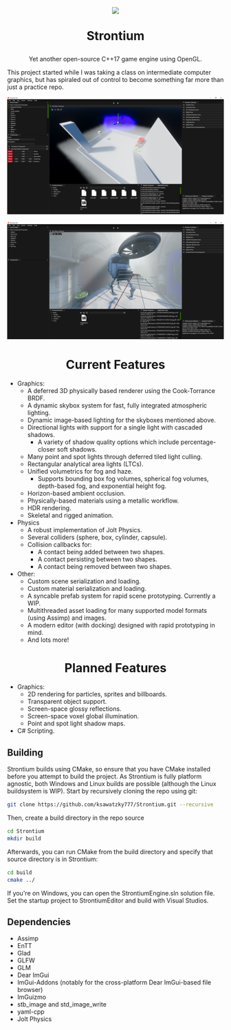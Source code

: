 <h1 align="center"><img align="center" src="https://github.com/ksawatzky777/Strontium/blob/main/media/strontium.png" width="128px"/>

Strontium

</h1>
<p align="center"> Yet another open-source C++17 game engine using OpenGL. </p>
This project started while I was taking a class on intermediate computer graphics, but has spiraled out of control to become something far more than just a practice repo.

![test](https://github.com/ksawatzky777/Strontium/blob/main/media/testscene.png)

![sponza](https://github.com/ksawatzky777/Strontium/blob/main/media/sponza.png)

### <h1 align="center">Current Features</h1>
- Graphics:
  - A deferred 3D physically based renderer using the Cook-Torrance BRDF.
  - A dynamic skybox system for fast, fully integrated atmospheric lighting.
  - Dynamic image-based lighting for the skyboxes mentioned above.
  - Directional lights with support for a single light with cascaded shadows.
    - A variety of shadow quality options which include percentage-closer soft shadows.
  - Many point and spot lights through deferred tiled light culling.
  - Rectangular analytical area lights (LTCs).
  - Unified volumetrics for fog and haze.
    - Supports bounding box fog volumes, spherical fog volumes, depth-based fog, and exponential height fog.
  - Horizon-based ambient occlusion.
  - Physically-based materials using a metallic workflow.
  - HDR rendering.
  - Skeletal and rigged animation.
- Physics
  - A robust implementation of Jolt Physics.
  - Several colliders (sphere, box, cylinder, capsule).
  - Collision callbacks for:
    - A contact being added between two shapes.
    - A contact persisting between two shapes.
    - A contact being removed between two shapes.
- Other:
  - Custom scene serialization and loading.
  - Custom material serialization and loading.
  - A syncable prefab system for rapid scene prototyping. Currently a WIP.
  - Multithreaded asset loading for many supported model formats (using Assimp) and images.
  - A modern editor (with docking) designed with rapid prototyping in mind.
  - And lots more!

### <h1 align="center">Planned Features</h1>
- Graphics:
  - 2D rendering for particles, sprites and billboards.
  - Transparent object support.
  - Screen-space glossy reflections.
  - Screen-space voxel global illumination.
  - Point and spot light shadow maps.
- C# Scripting.

## Building
Strontium builds using CMake, so ensure that you have CMake installed before you attempt to build the project. As Strontium is fully platform agnostic, both Windows and Linux builds are possible (although the Linux buildsystem is WIP).
Start by recursively cloning the repo using git:
```bash
git clone https://github.com/ksawatzky777/Strontium.git --recursive
```
Then, create a build directory in the repo source
```bash
cd Strontium
mkdir build
```
Afterwards, you can run CMake from the build directory and specify that source directory is in Strontium:
```bash
cd build
cmake ../
```
If you're on Windows, you can open the StrontiumEngine.sln solution file. Set the startup project to StrontiumEditor and build with Visual Studios.

## Dependencies
- Assimp
- EnTT
- Glad
- GLFW
- GLM
- Dear ImGui
- ImGui-Addons (notably for the cross-platform Dear ImGui-based file browser)
- ImGuizmo
- stb_image and std_image_write
- yaml-cpp
- Jolt Physics
